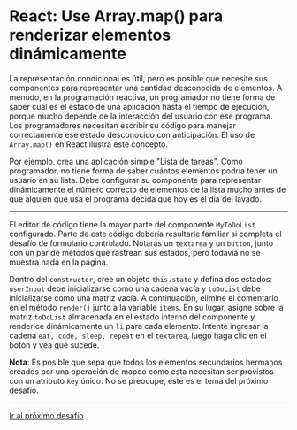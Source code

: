# React: Use Array.map() para renderizar elementos dinámicamente

La representación condicional es útil, pero es posible que necesite sus componentes para representar una cantidad desconocida de elementos. A menudo, en la programación reactiva, un programador no tiene forma de saber cuál es el estado de una aplicación hasta el tiempo de ejecución, porque mucho depende de la interacción del usuario con ese programa. Los programadores necesitan escribir su código para manejar correctamente ese estado desconocido con anticipación. El uso de `Array.map()` en React ilustra este concepto.

Por ejemplo, crea una aplicación simple "Lista de tareas". Como programador, no tiene forma de saber cuántos elementos podría tener un usuario en su lista. Debe configurar su componente para representar dinámicamente el número correcto de elementos de la lista mucho antes de que alguien que usa el programa decida que hoy es el día del lavado.

---

El editor de código tiene la mayor parte del componente `MyToDoList` configurado. Parte de este código debería resultarle familiar si completa el desafío de formulario controlado. Notarás un `textarea` y un `button`, junto con un par de métodos que rastrean sus estados, pero todavía no se muestra nada en la página.

Dentro del `constructor`, cree un objeto `this.state` y defina dos estados: `userInput` debe inicializarse como una cadena vacía y `toDoList` debe inicializarse como una matriz vacía. A continuación, elimine el comentario en el método `render()` junto a la variable `items`. En su lugar, asigne sobre la matriz `toDoList` almacenada en el estado interno del componente y renderice dinámicamente un `li` para cada elemento. Intente ingresar la cadena `eat, code, sleep, repeat` en el `textarea`, luego haga clic en el botón y vea qué sucede.

**Nota**: Es posible que sepa que todos los elementos secundarios hermanos creados por una operación de mapeo como esta necesitan ser provistos con un atributo `key` único. No se preocupe, este es el tema del próximo desafío.

---

[Ir al próximo desafío](https://github.com/sebastiantorres86/react-practice/tree/master/Practica/45/my-app)

